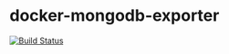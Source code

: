 # docker-mongodb-exporter

[![Build Status](https://travis-ci.org/andrexus/docker-mongodb-exporter.svg?branch=master)](https://travis-ci.org/andrexus/docker-mongodb-exporter)
